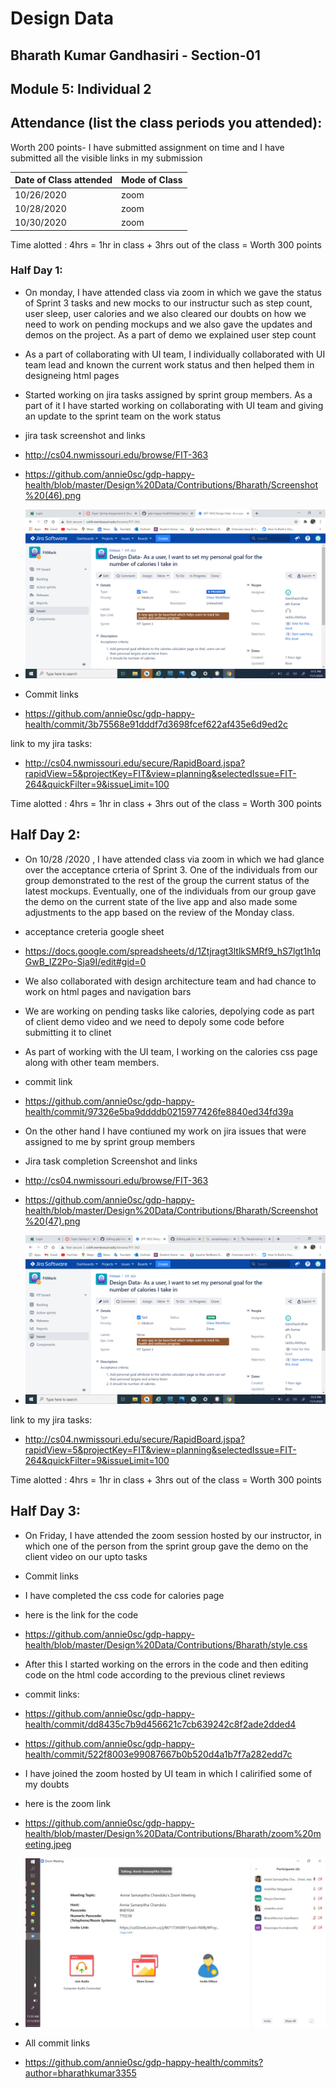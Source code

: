 
# Design Data 
## Bharath Kumar Gandhasiri - Section-01 
## Module 5: Individual 2
## Attendance (list the class periods you attended):
Worth 200 points- I have submitted assignment on time and I have submitted all the visible links in my submission 

| Date of Class attended | Mode of Class |
|------------------------|---------------|
| 10/26/2020 |  zoom |
| 10/28/2020 | zoom |
| 10/30/2020 | zoom | 

Time alotted : 4hrs = 1hr in class + 3hrs out of the class = Worth 300 points

### Half Day 1:
- On monday, I have attended class via zoom in which we gave the status of Sprint 3 tasks and new mocks to our instructur such as step count, user sleep, user calories  and we also cleared our doubts on how we need to work on pending mockups and we also gave the updates and demos on the project. As a part of demo we explained user step count
- As a part of collaborating with UI team, I individually collaborated with UI team lead  and known the current work status and then helped them in designeing html pages 

- Started working on jira tasks assigned by sprint group members. As a part of it I have started working on collaborating with UI team and giving an update to the sprint team on the work status 

- jira task screenshot and links 

- http://cs04.nwmissouri.edu/browse/FIT-363

- https://github.com/annie0sc/gdp-happy-health/blob/master/Design%20Data/Contributions/Bharath/Screenshot%20(46).png

- ![image](https://github.com/annie0sc/gdp-happy-health/blob/master/Design%20Data/Contributions/Bharath/Screenshot%20(46).png)

- Commit links 

- https://github.com/annie0sc/gdp-happy-health/commit/3b75568e91dddf7d3698fcef622af435e6d9ed2c

 link to my jira tasks:
 
- http://cs04.nwmissouri.edu/secure/RapidBoard.jspa?rapidView=5&projectKey=FIT&view=planning&selectedIssue=FIT-264&quickFilter=9&issueLimit=100

Time alotted : 4hrs = 1hr in class + 3hrs out of the class = Worth 300 points

## Half Day 2:
- On 10/28 /2020 , I have attended class via zoom in which we had glance over the acceptance crteria of Sprint 3. One of the individuals from our group demonstrated to the rest of the group the current status of the latest mockups. Eventually, one of the individuals from our group gave the demo on the current state of the live app and also made some adjustments to the app based on the review of the Monday class. 
- acceptance creteria google sheet
- https://docs.google.com/spreadsheets/d/1Ztjragt3ltlkSMRf9_hS7lgt1h1qGwB_IZ2Po-Sja9I/edit#gid=0
- We also collaborated  with design architecture team and had chance to work on html pages and navigation bars 
- We are working on pending tasks like calories, depolying code as part of client demo video and we need to depoly some code before submitting it to clinet
- As part of working with the UI team, I working  on the calories css page along with other team members.

- commit link 

- https://github.com/annie0sc/gdp-happy-health/commit/97326e5ba9ddddb0215977426fe8840ed34fd39a

- On the other hand I have contiuned my work on jira issues that were assigned to me by sprint group members
- Jira task completion Screenshot and links  

- http://cs04.nwmissouri.edu/browse/FIT-363

- https://github.com/annie0sc/gdp-happy-health/blob/master/Design%20Data/Contributions/Bharath/Screenshot%20(47).png

- ![image](https://github.com/annie0sc/gdp-happy-health/blob/master/Design%20Data/Contributions/Bharath/Screenshot%20(47).png)

link to my jira tasks:
 
- http://cs04.nwmissouri.edu/secure/RapidBoard.jspa?rapidView=5&projectKey=FIT&view=planning&selectedIssue=FIT-264&quickFilter=9&issueLimit=100

Time alotted : 4hrs = 1hr in class + 3hrs out of the class = Worth 300 points
## Half Day 3:
- On Friday, I have attended the zoom session hosted by our instructor, in which one of the person from the sprint group gave the demo on the client video on our upto tasks
- Commit links
- I have completed the css code for calories page 
- here is the link for the code

- https://github.com/annie0sc/gdp-happy-health/blob/master/Design%20Data/Contributions/Bharath/style.css

- After this I started working on the errors in the code and then editing code on the html code according to the previous clinet reviews 
- commit links:

- https://github.com/annie0sc/gdp-happy-health/commit/dd8435c7b9d456621c7cb639242c8f2ade2dded4

- https://github.com/annie0sc/gdp-happy-health/commit/522f8003e99087667b0b520d4a1b7f7a282edd7c

- I have joined the zoom hosted by UI team in which I calirified some of my doubts 
- here is the zoom link 

- https://github.com/annie0sc/gdp-happy-health/blob/master/Design%20Data/Contributions/Bharath/zoom%20meeting.jpeg

- ![image](https://github.com/annie0sc/gdp-happy-health/blob/master/Design%20Data/Contributions/Bharath/zoom%20meeting.jpeg)

- All commit links 

- https://github.com/annie0sc/gdp-happy-health/commits?author=bharathkumar3355


